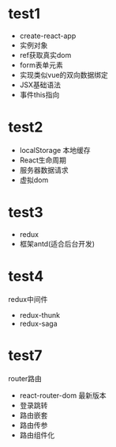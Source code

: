 # test1
- create-react-app
- 实例对象
- ref获取真实dom
- form表单元素
- 实现类似vue的双向数据绑定
- JSX基础语法
- 事件this指向

# test2
- localStorage 本地缓存
- React生命周期
- 服务器数据请求
- 虚拟dom

# test3
- redux
- 框架antd(适合后台开发)

# test4
redux中间件
- redux-thunk
- redux-saga


# test7
router路由
 - react-router-dom 最新版本
 - 登录跳转
 - 路由嵌套
 - 路由传参
 - 路由组件化
